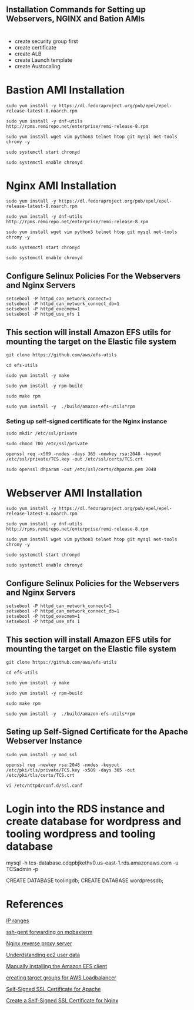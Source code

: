 ## Installation Commands for Setting up Webservers, NGINX and Bation AMIs
# 

- create security group first
- create certificate
- create ALB
- create Launch template
- create Austocaling



# Bastion AMI Installation
```
sudo yum install -y https://dl.fedoraproject.org/pub/epel/epel-release-latest-8.noarch.rpm

sudo yum install -y dnf-utils http://rpms.remirepo.net/enterprise/remi-release-8.rpm

sudo yum install wget vim python3 telnet htop git mysql net-tools chrony -y

sudo systemctl start chronyd

sudo systemctl enable chronyd
```
# Nginx AMI Installation 
```
sudo yum install -y https://dl.fedoraproject.org/pub/epel/epel-release-latest-8.noarch.rpm

sudo yum install -y dnf-utils http://rpms.remirepo.net/enterprise/remi-release-8.rpm

sudo yum install wget vim python3 telnet htop git mysql net-tools chrony -y

sudo systemctl start chronyd

sudo systemctl enable chronyd
```
## Configure Selinux Policies For the Webservers and Nginx Servers
```
setsebool -P httpd_can_network_connect=1
setsebool -P httpd_can_network_connect_db=1
setsebool -P httpd_execmem=1
setsebool -P httpd_use_nfs 1
```
## This section will install Amazon EFS utils for mounting the target on the Elastic file system
```
git clone https://github.com/aws/efs-utils

cd efs-utils

sudo yum install -y make

sudo yum install -y rpm-build

sudo make rpm 

sudo yum install -y  ./build/amazon-efs-utils*rpm
```
### Seting up self-signed certificate for the Nginx instance
```
sudo mkdir /etc/ssl/private

sudo chmod 700 /etc/ssl/private

openssl req -x509 -nodes -days 365 -newkey rsa:2048 -keyout /etc/ssl/private/TCS.key -out /etc/ssl/certs/TCS.crt

sudo openssl dhparam -out /etc/ssl/certs/dhparam.pem 2048
```
#

# Webserver AMI Installation 
```
sudo yum install -y https://dl.fedoraproject.org/pub/epel/epel-release-latest-8.noarch.rpm

sudo yum install -y dnf-utils http://rpms.remirepo.net/enterprise/remi-release-8.rpm

sudo yum install wget vim python3 telnet htop git mysql net-tools chrony -y

sudo systemctl start chronyd

sudo systemctl enable chronyd
```
## Configure Selinux Policies for the Webservers and Nginx Servers
```
setsebool -P httpd_can_network_connect=1
setsebool -P httpd_can_network_connect_db=1
setsebool -P httpd_execmem=1
setsebool -P httpd_use_nfs 1
```
## This section will install Amazon EFS utils for mounting the target on the Elastic file system
```
git clone https://github.com/aws/efs-utils

cd efs-utils

sudo yum install -y make

sudo yum install -y rpm-build

sudo make rpm 

sudo yum install -y  ./build/amazon-efs-utils*rpm
```

## Seting up Self-Signed Certificate for the Apache Webserver Instance
```
sudo yum install -y mod_ssl

openssl req -newkey rsa:2048 -nodes -keyout /etc/pki/tls/private/TCS.key -x509 -days 365 -out /etc/pki/tls/certs/TCS.crt

vi /etc/httpd/conf.d/ssl.conf
```




# Login into the RDS instance and create  database for wordpress and tooling wordpress and tooling database
mysql -h tcs-database.cdqpbjkethv0.us-east-1.rds.amazonaws.com -u TCSadmin -p 

CREATE DATABASE toolingdb;
CREATE DATABASE wordpressdb;


# References
[IP ranges](https://ipinfo.io/ips)

[ssh-gent forwarding on mobaxterm](http://docs.gcc.rug.nl/hyperchicken/ssh-agent-forwarding-mobaxterm/)

[Nginx reverse proxy server](https://www.nginx.com/resources/glossary/reverse-proxy-server/)

[Underdstanding ec2 user data](https://docs.aws.amazon.com/AWSEC2/latest/UserGuide/user-data.html)

[Manually installing the Amazon EFS client](https://docs.aws.amazon.com/efs/latest/ug/installing-amazon-efs-utils.html#installing-other-distro)

[creating target groups for AWS Loadbalancer](https://docs.aws.amazon.com/elasticloadbalancing/latest/application/load-balancer-target-groups.html)

[Self-Signed SSL Certificate for Apache](https://www.digitalocean.com/community/tutorials/how-to-create-a-self-signed-ssl-certificate-for-apache-on-centos-8)

[Create a Self-Signed SSL Certificate for Nginx](https://www.digitalocean.com/community/tutorials/how-to-create-a-self-signed-ssl-certificate-for-nginx-on-centos-7)

